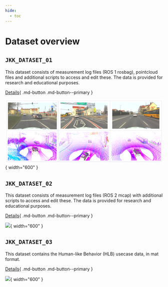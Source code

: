```yaml
---
hide:
  - toc
---
```


# Dataset overview

## `JKK_DATASET_01`
This dataset consists of measurement log files (ROS 1 rosbag), pointcloud files and additional scripts to access and edit these. The data is provided for research and educational purposes.

[Details](jkk_dataset_01){ .md-button .md-button--primary }

![](https://raw.githubusercontent.com/szenergy/szenergy-public-resources/master/data/rosbag/img/leaf-2022-03-18-gyor.png){ width="600" }


## `JKK_DATASET_02`

This dataset consists of measurement log files (ROS 2 mcap) with additional scripts to access and edit these. The data is provided for research and educational purposes.

[Details](jkk_dataset_02){ .md-button .md-button--primary }

![](/img/jkk_dataset_02_2023_07_11-11_12.svg){ width="600" }

## `JKK_DATASET_03`

This dataset contains the Human-like Behavior (HLB) usecase data, in mat format.

[Details](jkk_dataset_03){ .md-button .md-button--primary }

![](/img/ldm1.svg){ width="600" }

